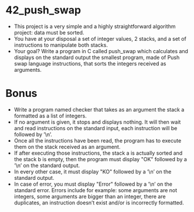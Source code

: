 # 42_push_swap

* This project is a very simple and a highly straightforward algorithm project: data must be sorted.
* You have at your disposal a set of integer values, 2 stacks, and a set of instructions to manipulate both stacks.
* Your goal? Write a program in C called push_swap which calculates and displays on the standard output the smallest program, made of Push swap language instructions, that sorts the integers received as arguments.


# Bonus

* Write a program named checker that takes as an argument the stack a formatted as a list of integers.
* If no argument is given, it stops and displays nothing. It will then wait and read instructions on the standard input, each instruction will be followed by ’\n’.
* Once all the instructions have been read, the program has to execute them on the stack received as an argument.
* If after executing those instructions, the stack a is actually sorted and the stack b is empty, then the program must display "OK" followed by a ’\n’ on the standard output.
* In every other case, it must display "KO" followed by a ’\n’ on the standard output.
* In case of error, you must display "Error" followed by a ’\n’ on the standard error. Errors include for example: some arguments are not integers, some arguments are bigger than an integer, there are duplicates, an instruction doesn’t exist and/or is incorrectly formatted.
